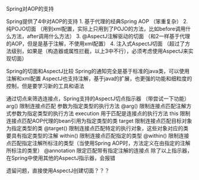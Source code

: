 Spring对AOP的支持

Spring提供了4中对AOP的支持
	1. 基于代理的经典Spring AOP		（笨重复杂）
	2. 纯POJO切面					（用到xml配置，实际上只用到了POJO的方法，比如before调用什么方法，after调用什么方法）
	3. @AspectJ注解驱动的切面		（和2一样基于代理的AOP，但是是基于注解，不使用xml配置）
	4. 注入式AspectJ切面			（超过了方法级别，如果是（构造器或属性拦截，以上3中不行），必须考虑使用AspectJ来实现切面）
	
Spring的切面和AspectJ比较
	Spring的通知完全是基于标准的java类，可以使用注解和xml配置
	AspectJ也支持注解，基于java的扩展，也更强的功能和细粒度的控制，但是要学习新的工具和语法

通过切点来筛选连接点，Spring支持的AspectJ切点指示器  （带尝试一下功能）
	arg()		限制连接点匹配 参数为指定类型的执行方法
	@arg()		限制连接点匹配注解方式参数为指定类型的执行方法
	execution	用于匹配是连接点的执行方法
	this		限制连接点匹配AOP代理的bean引用为指定类型的类
	target		限制连接点匹配目标对象为指定类型的类
	@target()	限制连接点匹配特定的执行对象，这些对象对应的类要具有指定类型的注解
	within()	限制连接点匹配指定的类型
	@within()	限制连接点匹配指定注解所标注的类型（当使用Spring AOP时，方法定义在由指定的注解所标注的类里）
	@annotation	限定匹配带有指定注解的连接点
除了以上指示器，在Spring中使用其他的AspectJ指示器，会报错

遗留问题，直接使用AspectJ创建切面？？？

